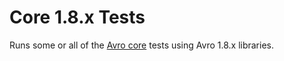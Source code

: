 Core 1.8.x Tests
==============================================================================

Runs some or all of the [Avro core](../core/readme.md) tests using Avro 1.8.x libraries.
